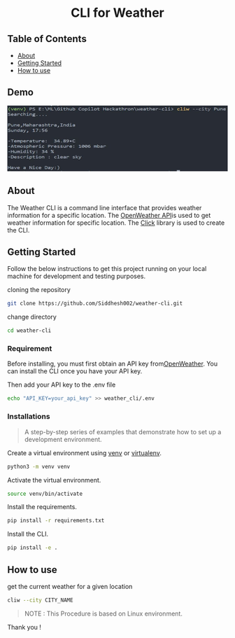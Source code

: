 <center>

# CLI for Weather

</center>

## Table of Contents

- [About](#about)
- [Getting Started](#getting_started)
- [How to use](#usage)

## Demo

<img src="demo/img.jpg" width="600" height="150" />

## About <a name = "about"></a>

The Weather CLI is a command line interface that provides weather information for a specific location. The [OpenWeather API](https://openweathermap.org/api)is used to get weather information for specific location. The [Click](https://click.palletsprojects.com/en/7.x/) library is used to create the CLI.

## Getting Started <a name = "getting_started"></a>

Follow the below instructions to get this project running on your local machine for development and testing purposes.

cloning the repository

```bash
git clone https://github.com/Siddhesh002/weather-cli.git
```

change directory

```bash
cd weather-cli
```

### Requirement

Before installing, you must first obtain an API key from[OpenWeather](https://openweathermap.org/api). You can install the CLI once you have your API key.

Then add your API key to the .env file

```bash
echo "API_KEY=your_api_key" >> weather_cli/.env
```

### Installations

> A step-by-step series of examples that demonstrate how to set up a development environment.

Create a virtual environment using [venv](https://docs.python.org/3/library/venv.html) or [virtualenv](https://virtualenv.pypa.io/en/latest/).

```bash
python3 -m venv venv
```

Activate the virtual environment.

```bash
source venv/bin/activate
```

Install the requirements.

```bash
pip install -r requirements.txt
```

Install the CLI.

```bash
pip install -e .
```

## How to use <a name = "usage"></a>

get the current weather for a given location

```bash
cliw --city CITY_NAME
```

> NOTE : This Procedure is based on Linux environment.

Thank you !
